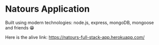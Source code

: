 # Natours Application

Built using modern technologies: node.js, express, mongoDB, mongoose and friends 😁

Here is the alive link: https://natours-full-stack-app.herokuapp.com/
 
